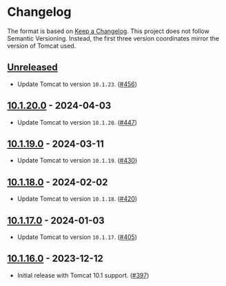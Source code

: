 # Changelog

The format is based on [Keep a Changelog](https://keepachangelog.com/en/1.1.0/). This project does not follow Semantic Versioning. Instead, the first three version coordinates mirror the version of Tomcat used.

## [Unreleased]

- Update Tomcat to version `10.1.23`. ([#456](https://github.com/heroku/webapp-runner/pull/456))

## [10.1.20.0] - 2024-04-03

- Update Tomcat to version `10.1.20`. ([#447](https://github.com/heroku/webapp-runner/pull/447))

## [10.1.19.0] - 2024-03-11

- Update Tomcat to version `10.1.19`. ([#430](https://github.com/heroku/webapp-runner/pull/430))

## [10.1.18.0] - 2024-02-02

- Update Tomcat to version `10.1.18`. ([#420](https://github.com/heroku/webapp-runner/pull/420))

## [10.1.17.0] - 2024-01-03

- Update Tomcat to version `10.1.17`. ([#405](https://github.com/heroku/webapp-runner/pull/405))

## [10.1.16.0] - 2023-12-12

- Initial release with Tomcat 10.1 support. ([#397](https://github.com/heroku/webapp-runner/pull/397))

[unreleased]: https://github.com/heroku/webapp-runner/compare/v10.1.20.0...HEAD
[10.1.20.0]: https://github.com/heroku/webapp-runner/compare/v10.1.19.0...v10.1.20.0
[10.1.19.0]: https://github.com/heroku/webapp-runner/compare/v10.1.18.0...v10.1.19.0
[10.1.18.0]: https://github.com/heroku/webapp-runner/compare/v10.1.17.0...v10.1.18.0
[10.1.17.0]: https://github.com/heroku/webapp-runner/compare/v10.1.16.0...v10.1.17.0
[10.1.16.0]: https://github.com/heroku/webapp-runner/compare/v9.0.83.1...v10.1.16.0
